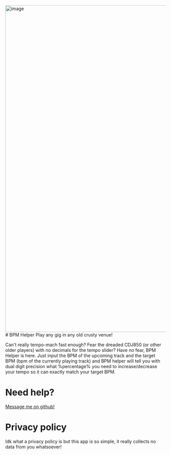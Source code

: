 <img width="1024" height="1024" alt="image" src="https://github.com/user-attachments/assets/62f10ba0-9e06-4024-9ad9-ef788ef66c55" />
# BPM Helper
Play any gig in any old crusty venue!


Can't really tempo-mach fast enough?
Fear the dreaded CDJ850 (or other older players) with no decimals for the tempo slider? 
Have no fear, BPM Helper is here. Just input the BPM of the upcoming track and the target BPM (bpm of the currently playing track) and BPM helper will tell you with dual digit precision what %percentage% you need to increase/decrease your tempo so it can exactly match your target BPM.

# Need help? 
[Message me on github!](https://github.com/ionut-lucaci) 

# Privacy policy
Idk what a privacy policy is but this app is so simple, it really collects no data from you whatsoever!
